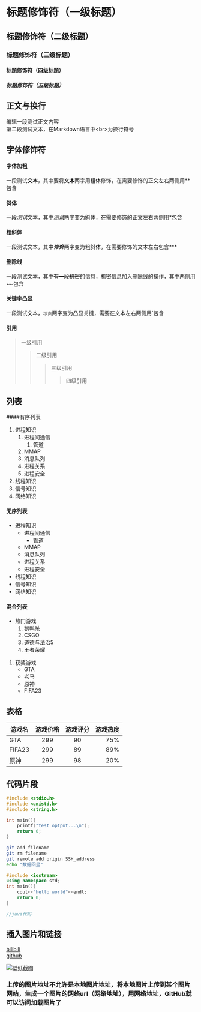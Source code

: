 # 标题修饰符（一级标题）
## 标题修饰符（二级标题）
### 标题修饰符（三级标题）
#### 标题修饰符（四级标题）
##### 标题修饰符（五级标题）
## 正文与换行
编辑一段测试正文内容<br>
第二段测试文本，在Markdown语言中\<br\>为换行符号
## 字体修饰符
#### 字体加粗
一段测试**文本**，其中要将**文本**两字用粗体修饰，在需要修饰的正文左右两侧用\*\*包含<br>
#### 斜体
一段*测试*文本，其中*测试*两字变为斜体，在需要修饰的正文左右两侧用\*包含<br>
#### 粗斜体
一段测试文本，其中***修饰***两字变为粗斜体，在需要修饰的文本左右包含\*\*\*<br>
#### 删除线
一段测试文本，其中~~有一段机密~~的信息，机密信息加入删除线的操作，其中两侧用~~包含<br>
#### 关键字凸显
一段测试文本，`珍贵`两字变为凸显关键，需要在文本左右两侧用\`包含<br>
#### 引用
>一级引用
>>二级引用
>>>三级引用
>>>>四级引用
## 列表
####有序列表
1. 进程知识
   1. 进程间通信
      	1. 管道
	2. MMAP
	3. 消息队列
   2. 进程关系
   3. 进程安全
2. 线程知识
3. 信号知识
4. 网络知识
#### 无序列表
* 进程知识
   * 进程间通信
      	* 管道
	* MMAP
	* 消息队列
   * 进程关系
   * 进程安全
* 线程知识
* 信号知识
* 网络知识
#### 混合列表
* 热门游戏
  1. 鹅鸭杀
  2. CSGO
  3. 道德与法治5
  4. 王者荣耀
1. 获奖游戏
   * GTA
   * 老马
   * 原神
   * FIFA23
## 表格
游戏名|游戏价格|游戏评分|游戏热度|
--|:--:|:--:|--:|
GTA|299|90|75%
FIFA23|299|89|89%
原神|299|98|20%
## 代码片段
```c
#include <stdio.h>
#include <unistd.h>
#include <string.h>

int main(){
	printf("test optput...\n");
	return 0;
}
```
```bash
git add filename
git rm filename
git remote add origin SSH_address
echo "数据回显"
```
```cpp
#include <iostream>
using namespace std;
int main(){
	cout<<"hello world"<<endl;
	return 0;
}
```
```java
//java代码
```

## 插入图片和链接
[bilibili](https://www.bilibili.com "点击打开哔哩哔哩")<br>
[github](https//github.com "点击打开GitHub网站")

![壁纸截图]("https://postimg.cc/G4zGmM3L/19c03c48" "壁纸图片")
### 上传的图片地址不允许是本地图片地址，将本地图片上传到某个图片网站，生成一个图片的网络url（网络地址），用网络地址，GitHub就可以访问加载图片了
